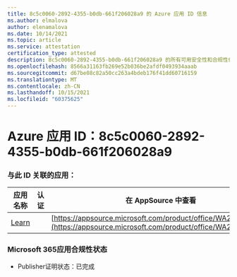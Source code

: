 ```yaml
---
title: 8c5c0060-2892-4355-b0db-661f206028a9 的 Azure 应用 ID 信息
ms.author: elmalova
author: elenamalova
ms.date: 10/14/2021
ms.topic: article
ms.service: attestation
certification_type: attested
description: 8c5c0060-2892-4355-b0db-661f206028a9 的所有可用安全性和合规性信息。
ms.openlocfilehash: 8566a31163fb269e52b036be2afdf0493934aaab
ms.sourcegitcommit: d67be08c82a50cc263a4bdeb176f41dd60716159
ms.translationtype: MT
ms.contentlocale: zh-CN
ms.lasthandoff: 10/15/2021
ms.locfileid: "60375625"
---
```

# <a name="azure-app-id-8c5c0060-2892-4355-b0db-661f206028a9"></a>Azure 应用 ID：8c5c0060-2892-4355-b0db-661f206028a9


### <a name="apps-associated-with-this-id"></a>与此 ID 关联的应用：
| **应用名称** | **认证** | **在 AppSource 中查看** |
|--------------|---------------|-----------------------|
| [Learn](https://docs.microsoft.com/microsoft-365-app-certification/forward/WA200001308) |  | [https://appsource.microsoft.com/product/office/WA200001308](https://appsource.microsoft.com/product/office/WA200001308) |

### <a name="microsoft-365-app-compliance-status"></a>Microsoft 365应用合规性状态
- Publisher证明状态：已完成
